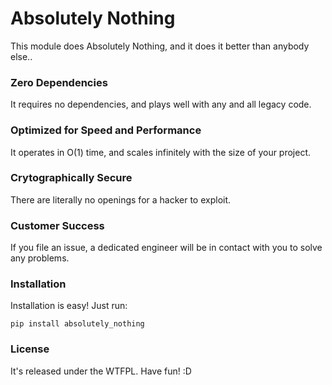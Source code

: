 # Absolutely Nothing
This module does Absolutely Nothing, and it does it better than anybody else..

### Zero Dependencies
It requires no dependencies, and plays well with any and all legacy code.

### Optimized for Speed and Performance
It operates in O(1) time, and scales infinitely with the size of your project.

### Crytographically Secure
There are literally no openings for a hacker to exploit. 

### Customer Success
If you file an issue, a dedicated engineer will be in contact with you to
solve any problems.

### Installation
Installation is easy! Just run:

``pip install absolutely_nothing``

### License
It's released under the WTFPL.
Have fun! :D
